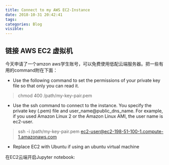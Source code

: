 ```yaml
---
title: Connect to my AWS EC2-Instance
date: 2018-10-31 20:42:41
tags:
categories: Blog
visible:
---
```


## 链接 AWS EC2 虚拟机

今天申请了一个amzon aws学生账号，可以免费使用低配云端服务器。把一些有用的command附在下面：

- Use the following command to set the permissions of your private key file so that only you can read it.

> chmod 400 /path/my-key-pair.pem

- Use the ssh command to connect to the instance. You specify the private key (.pem) file and user_name@public_dns_name. For example, if you used Amazon Linux 2 or the Amazon Linux AMI, the user name is ec2-user.

> ssh -i /path/my-key-pair.pem [ec2-user@ec2-198-51-100-1.compute-1.amazonaws.com](mailto:ec2-user@ec2-198-51-100-1.compute-1.amazonaws.com)

- Replace EC2 with Ubuntu if using an ubuntu virtual machine

在EC2云端开启Jupyter notebook:

